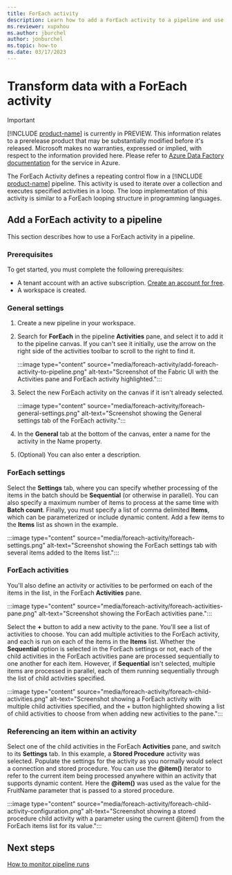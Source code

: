 ```yaml
---
title: ForEach activity
description: Learn how to add a ForEach activity to a pipeline and use it to iterate through a list of items.
ms.reviewer: xupxhou
ms.author: jburchel
author: jonburchel
ms.topic: how-to
ms.date: 03/17/2023
---
```


# Transform data with a ForEach activity

> [!IMPORTANT]
> [!INCLUDE [product-name](../includes/product-name.md)] is currently in PREVIEW.
> This information relates to a prerelease product that may be substantially modified before it's released. Microsoft makes no warranties, expressed or implied, with respect to the information provided here. Please refer to [Azure Data Factory documentation](/azure/data-factory/) for the service in Azure.

The ForEach Activity defines a repeating control flow in a [!INCLUDE [product-name](../includes/product-name.md)] pipeline. This activity is used to iterate over a collection and executes specified activities in a loop. The loop implementation of this activity is similar to a ForEach looping structure in programming languages.

## Add a ForEach activity to a pipeline

This section describes how to use a ForEach activity in a pipeline.

### Prerequisites

To get started, you must complete the following prerequisites:

- A tenant account with an active subscription. [Create an account for free](/trident-docs-private-preview/synapse-data-integration/url).
- A workspace is created.

### General settings

1. Create a new pipeline in your workspace.
1. Search for **ForEach** in the pipeline **Activities** pane, and select it to add it to the pipeline canvas. If you can't see it initially, use the arrow on the right side of the activities toolbar to scroll to the right to find it.

   :::image type="content" source="media/foreach-activity/add-foreach-activity-to-pipeline.png" alt-text="Screenshot of the Fabric UI with the Activities pane and ForEach activity highlighted.":::

1. Select the new ForEach activity on the canvas if it isn't already selected.

   :::image type="content" source="media/foreach-activity/foreach-general-settings.png" alt-text="Screenshot showing the General settings tab of the ForEach activity.":::

1. In the **General** tab at the bottom of the canvas, enter a name for the activity in the Name property.
1. (Optional) You can also enter a description.

### ForEach settings

Select the **Settings** tab, where you can specify whether processing of the items in the batch should be **Sequential** (or otherwise in parallel). You can also specify a maximum number of items to process at the same time with **Batch count**. Finally, you must specify a list of comma delimited **Items**, which can be parameterized or include dynamic content. Add a few items to the **Items** list as shown in the example.

:::image type="content" source="media/foreach-activity/foreach-settings.png" alt-text="Screenshot showing the ForEach settings tab with several items added to the Items list.":::

### ForEach activities

You'll also define an activity or activities to be performed on each of the items in the list, in the ForEach **Activities** pane.

:::image type="content" source="media/foreach-activity/foreach-activities-pane.png" alt-text="Screenshot showing the ForEach activities pane.":::

Select the **+** button to add a new activity to the pane. You'll see a list of activities to choose. You can add multiple activities to the ForEach activity, and each is run on each of the items in the **Items** list.  Whether the **Sequential** option is selected in the ForEach settings or not, each of the child activities in the ForEach activities pane are processed sequentially to one another for each item. However, if **Sequential** isn't selected, multiple items are processed in parallel, each of them running sequentially through the list of child activities specified.

:::image type="content" source="media/foreach-activity/foreach-child-activities.png" alt-text="Screenshot showing a ForEach activity with multiple child activities specified, and the + button highlighted showing a list of child activities to choose from when adding new activities to the pane.":::

### Referencing an item within an activity

Select one of the child activities in the ForEach **Activities** pane, and switch to its **Settings** tab.  In this example, a **Stored Procedure** activity was selected.  Populate the settings for the activity as you normally would select a connection and stored procedure.  You can use the **@item()** iterator to refer to the current item being processed anywhere within an activity that supports dynamic content.  Here the **@item()** was used as the value for the FruitName parameter that is passed to a stored procedure.

:::image type="content" source="media/foreach-activity/foreach-child-activity-configuration.png" alt-text="Screenshot showing a stored procedure child activity with a parameter using the current @item() from the ForEach items list for its value.":::

## Next steps

[How to monitor pipeline runs](monitor-pipeline-runs.md)

